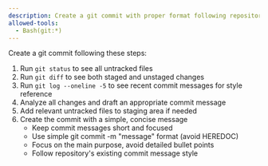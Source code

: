 ```yaml
---
description: Create a git commit with proper format following repository conventions
allowed-tools: 
  - Bash(git:*)
---
```


Create a git commit following these steps:

1. Run `git status` to see all untracked files
2. Run `git diff` to see both staged and unstaged changes
3. Run `git log --oneline -5` to see recent commit messages for style reference
4. Analyze all changes and draft an appropriate commit message
5. Add relevant untracked files to staging area if needed
6. Create the commit with a simple, concise message
   - Keep commit messages short and focused
   - Use simple git commit -m "message" format (avoid HEREDOC)
   - Focus on the main purpose, avoid detailed bullet points
   - Follow repository's existing commit message style